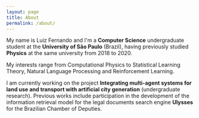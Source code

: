 ```yaml
---
layout: page
title: About
permalink: /about/
---
```


My name is Luiz Fernando and I'm a **Computer Science** undergraduate student at the **University of São Paulo** (Brazil), having previously studied **Physics** at the same university from 2018 to 2020.

My interests range from Computational Physics to Statistical Learning Theory, Natural Language Processing and Reinforcement Learning.

I am currently working on the project **Integrating multi-agent systems for land use and transport with artificial city generation** (undergraduate research). Previous works include participation in the development of the information retrieval model for the legal documents search engine **Ulysses** for the Brazilian Chamber of Deputies.